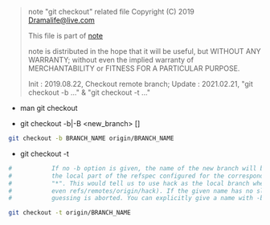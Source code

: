 > note "git checkout" related file
> Copyright (C) 2019 Dramalife@live.com
>
> This file is part of [note](https://github.com/Dramalife/note.git)
>
> note is distributed in the hope that it will be useful, but
> WITHOUT ANY WARRANTY; without even the implied warranty of
> MERCHANTABILITY or FITNESS FOR A PARTICULAR PURPOSE.
>
> Init : 2019.08.22, Checkout remote branch;
> Update : 2021.02.21, "git checkout -b ..." & "git checkout -t ..."
>




- man git checkout


- git checkout -b|-B <new_branch> [<start point>]
```bash
git checkout -b BRANCH_NAME origin/BRANCH_NAME
```

- git checkout -t
```bash
#           If no -b option is given, the name of the new branch will be derived from the remote-tracking branch, by looking at
#           the local part of the refspec configured for the corresponding remote, and then stripping the initial part up to the
#           "*". This would tell us to use hack as the local branch when branching off of origin/hack (or remotes/origin/hack, or
#           even refs/remotes/origin/hack). If the given name has no slash, or the above guessing results in an empty name, the
#           guessing is aborted. You can explicitly give a name with -b in such a case.

git checkout -t origin/BRANCH_NAME
```
